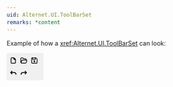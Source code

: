 ```yaml
---
uid: Alternet.UI.ToolBarSet
remarks: *content
---
```


Example of how a <xref:Alternet.UI.ToolBarSet> can look:

![ToolBarSet](images/ToolBarSet.png)

